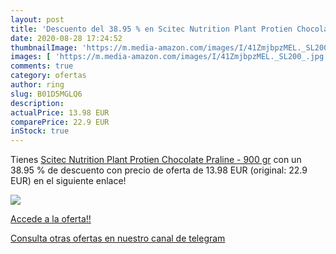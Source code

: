 ```yaml
---
layout: post
title: 'Descuento del 38.95 % en Scitec Nutrition Plant Protien Chocolate'
date: 2020-08-28 17:24:52
thumbnailImage: 'https://m.media-amazon.com/images/I/41ZmjbpzMEL._SL200_.jpg'
images: [ 'https://m.media-amazon.com/images/I/41ZmjbpzMEL._SL200_.jpg' ]
comments: true
category: ofertas
author: ring
slug: B01D5MGLQ6
description:
actualPrice: 13.98 EUR
comparePrice: 22.9 EUR
inStock: true
---
```


Tienes [Scitec Nutrition Plant Protien Chocolate Praline - 900 gr](https://www.amazon.com/dp/B01D5MGLQ6/?tag=redken08-20) con un 38.95 % de descuento con precio de oferta de 13.98 EUR (original: 22.9 EUR) en el siguiente enlace!

[![](https://m.media-amazon.com/images/I/41ZmjbpzMEL._SL200_.jpg)](https://www.amazon.com/dp/B01D5MGLQ6/?tag=redken08-20)

[Accede a la oferta!!](https://www.amazon.com/dp/B01D5MGLQ6/?tag=redken08-20)

[Consulta otras ofertas en nuestro canal de telegram](https://t.me/s/ofertas25)
